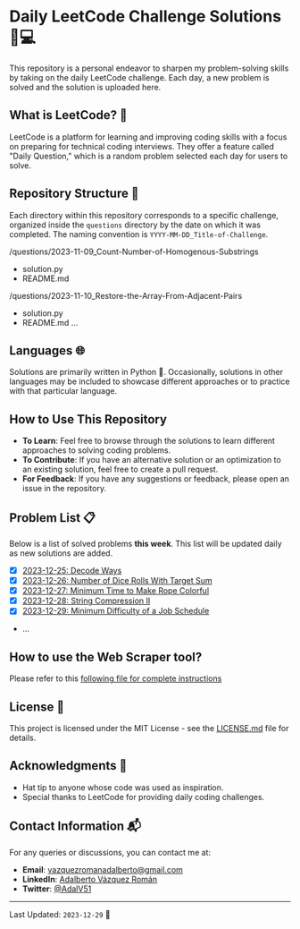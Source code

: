 # Daily LeetCode Challenge Solutions 🧠💻

This repository is a personal endeavor to sharpen my problem-solving skills by taking on the daily LeetCode challenge. Each day, a new problem is solved and the solution is uploaded here.

## What is LeetCode? 🤔

LeetCode is a platform for learning and improving coding skills with a focus on preparing for technical coding interviews. They offer a feature called "Daily Question," which is a random problem selected each day for users to solve.

## Repository Structure 📁

Each directory within this repository corresponds to a specific challenge, organized inside the `questions` directory by the date on which it was completed. The naming convention is `YYYY-MM-DD_Title-of-Challenge`.

/questions/2023-11-09_Count-Number-of-Homogenous-Substrings
- solution.py
- README.md

/questions/2023-11-10_Restore-the-Array-From-Adjacent-Pairs
- solution.py
- README.md
...

## Languages 🌐

Solutions are primarily written in Python 🐍. Occasionally, solutions in other languages may be included to showcase different approaches or to practice with that particular language.

## How to Use This Repository

- **To Learn**: Feel free to browse through the solutions to learn different approaches to solving coding problems.
- **To Contribute**: If you have an alternative solution or an optimization to an existing solution, feel free to create a pull request.
- **For Feedback**: If you have any suggestions or feedback, please open an issue in the repository.

## Problem List 📋

Below is a list of solved problems **this week**. This list will be updated daily as new solutions are added.

- [x] [2023-12-25: Decode Ways](/questions/2023-12-25_Decode-Ways/)
- [x] [2023-12-26: Number of Dice Rolls With Target Sum](/questions/2023-12-26_Number-of-Dice-Rolls-With-Target-Sum/)
- [x] [2023-12-27: Minimum Time to Make Rope Colorful](/questions/2023-12-27_Minimum-Time-to-Make-Rope-Colorful/)
- [x] [2023-12-28: String Compression II](/questions/2023-12-28_String-Compression-II/)
- [x] [2023-12-29: Minimum Difficulty of a Job Schedule](/questions/2023-12-29_Minimum-Difficulty-of-a-Job-Schedule/)
- ...

## How to use the Web Scraper tool?

Please refer to this [following file for complete instructions](WEB_SCRAPER.md)

## License 📄

This project is licensed under the MIT License - see the [LICENSE.md](LICENSE.md) file for details.

## Acknowledgments 👏

- Hat tip to anyone whose code was used as inspiration.
- Special thanks to LeetCode for providing daily coding challenges.

## Contact Information 📬

For any queries or discussions, you can contact me at:

- **Email**: [vazquezromanadalberto@gmail.com](mailto:vazquezromanadalberto@gmail.com)
- **LinkedIn**: [Adalberto Vázquez Román](https://www.linkedin.com/in/adalberto-v%C3%A1zquez-rom%C3%A1n-2468811b2/)
- **Twitter**: [@AdalV51](https://twitter.com/AdalV51)

---

Last Updated: `2023-12-29` 📆
